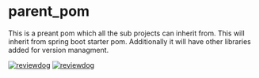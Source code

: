 # parent_pom
This is a preant pom which all the sub projects can inherit from. This will inherit from spring boot starter pom. Additionally it will have other libraries added for version managment.

[![reviewdog](https://github.com/Senovag-India-Pvt-Ltd/parent-pom/workflows/reviewdog/badge.svg)](https://github.com/Senovag-India-Pvt-Ltd/parent-pom/actions?query=workflow%3Areviewdog)
[![reviewdog](https://github.com/Senovag-India-Pvt-Ltd/parent-pom/workflows/pmd/badge.svg)](https://github.com/Senovag-India-Pvt-Ltd/parent-pom/actions?query=workflow%3pmd)
